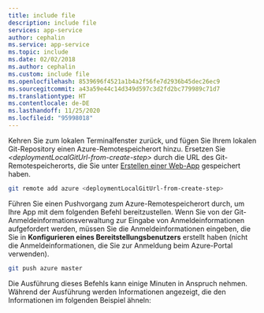 ```yaml
---
title: include file
description: include file
services: app-service
author: cephalin
ms.service: app-service
ms.topic: include
ms.date: 02/02/2018
ms.author: cephalin
ms.custom: include file
ms.openlocfilehash: 8539696f4521a1b4a2f56fe7d2936b45dec26ec9
ms.sourcegitcommit: a43a59e44c14d349d597c3d2fd2bc779989c71d7
ms.translationtype: HT
ms.contentlocale: de-DE
ms.lasthandoff: 11/25/2020
ms.locfileid: "95998018"
---
```

Kehren Sie zum lokalen Terminalfenster zurück, und fügen Sie Ihrem lokalen Git-Repository einen Azure-Remotespeicherort hinzu. Ersetzen Sie *\<deploymentLocalGitUrl-from-create-step>* durch die URL des Git-Remotespeicherorts, die Sie unter [Erstellen einer Web-App](#create-a-web-app) gespeichert haben.

```bash
git remote add azure <deploymentLocalGitUrl-from-create-step>
```

Führen Sie einen Pushvorgang zum Azure-Remotespeicherort durch, um Ihre App mit dem folgenden Befehl bereitzustellen. Wenn Sie von der Git-Anmeldeinformationsverwaltung zur Eingabe von Anmeldeinformationen aufgefordert werden, müssen Sie die Anmeldeinformationen eingeben, die Sie in **Konfigurieren eines Bereitstellungsbenutzers** erstellt haben (nicht die Anmeldeinformationen, die Sie zur Anmeldung beim Azure-Portal verwenden).

```bash
git push azure master
```

Die Ausführung dieses Befehls kann einige Minuten in Anspruch nehmen. Während der Ausführung werden Informationen angezeigt, die den Informationen im folgenden Beispiel ähneln:

